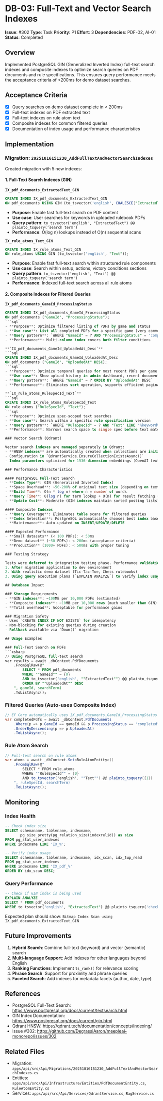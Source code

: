 # DB-03: Full-Text and Vector Search Indexes

**Issue**: #302
**Type**: Task
**Priority**: P1
**Effort**: 3
**Dependencies**: PDF-02, AI-01
**Status**: Completed

## Overview

Implemented PostgreSQL GIN (Generalized Inverted Index) full-text search indexes and composite indexes to optimize search queries on PDF documents and rule specifications. This ensures query performance meets the acceptance criteria of <200ms for demo dataset searches.

## Acceptance Criteria

- [x] Query searches on demo dataset complete in < 200ms
- [x] Full-text indexes on PDF extracted text
- [x] Full-text indexes on rule atom text
- [x] Composite indexes for common filtered queries
- [x] Documentation of index usage and performance characteristics

## Implementation

### Migration: `20251016151230_AddFullTextAndVectorSearchIndexes`

Created migration with 5 new indexes:

#### 1. Full-Text Search Indexes (GIN)

**`IX_pdf_documents_ExtractedText_GIN`**
```sql
CREATE INDEX IX_pdf_documents_ExtractedText_GIN
ON pdf_documents USING GIN (to_tsvector('english', COALESCE("ExtractedText", '')));
```
- **Purpose**: Enable fast full-text search on PDF content
- **Use case**: User searches for keywords in uploaded rulebook PDFs
- **Query pattern**: `to_tsvector('english', "ExtractedText") @@ plainto_tsquery('search term')`
- **Performance**: O(log n) lookups instead of O(n) sequential scans

**`IX_rule_atoms_Text_GIN`**
```sql
CREATE INDEX IX_rule_atoms_Text_GIN
ON rule_atoms USING GIN (to_tsvector('english', "Text"));
```
- **Purpose**: Enable fast full-text search within structured rule components
- **Use case**: Search within setup, actions, victory conditions sections
- **Query pattern**: `to_tsvector('english', "Text") @@ plainto_tsquery('search term')`
- **Performance**: Indexed full-text search across all rule atoms

#### 2. Composite Indexes for Filtered Queries

**`IX_pdf_documents_GameId_ProcessingStatus`**
```sql
CREATE INDEX IX_pdf_documents_GameId_ProcessingStatus
ON pdf_documents ("GameId", "ProcessingStatus");
```sql
- **Purpose**: Optimize filtered listing of PDFs by game and status
- **Use case**: List all completed PDFs for a specific game (very common in RAG pipeline)
- **Query pattern**: `WHERE "GameId" = ? AND "ProcessingStatus" = 'completed'`
- **Performance**: Multi-column index covers both filter conditions

**`IX_pdf_documents_GameId_UploadedAt_Desc`**
```sql
CREATE INDEX IX_pdf_documents_GameId_UploadedAt_Desc
ON pdf_documents ("GameId", "UploadedAt" DESC);
```sql
- **Purpose**: Optimize temporal queries for most recent PDFs per game
- **Use case**: Show upload history in admin dashboard, recent documents view
- **Query pattern**: `WHERE "GameId" = ? ORDER BY "UploadedAt" DESC`
- **Performance**: Eliminates sort operation, supports efficient pagination

**`IX_rule_atoms_RuleSpecId_Text`**
```sql
CREATE INDEX IX_rule_atoms_RuleSpecId_Text
ON rule_atoms ("RuleSpecId", "Text");
```sql
- **Purpose**: Optimize spec-scoped text searches
- **Use case**: Search within a specific rule specification version
- **Query pattern**: `WHERE "RuleSpecId" = ? AND "Text" LIKE '%keyword%'`
- **Performance**: Narrows search space to single spec before text matching

### Vector Search (Qdrant)

Vector search indexes are managed separately in Qdrant:
- **HNSW indexes** are automatically created when collections are initialized
- Configuration in `QdrantService.EnsureCollectionExistsAsync()`
- Index parameters optimized for 1536-dimension embeddings (OpenAI text-embedding-3-small)

### Performance Characteristics

#### PostgreSQL Full-Text Search
- **Index Type**: GIN (Generalized Inverted Index)
- **Space Overhead**: ~50-200% of original text size (depending on text complexity)
- **Build Time**: O(n * log n) where n = number of words
- **Query Time**: O(log n) for term lookup + O(m) for result fetching (m = matches)
- **Update Cost**: Moderate (GIN indexes maintain sorted posting lists)

#### Composite Indexes
- **Query Coverage**: Eliminates table scans for filtered queries
- **Index Selection**: PostgreSQL automatically chooses best index based on statistics
- **Maintenance**: Auto-updated on INSERT/UPDATE/DELETE

#### Expected Performance
- **Small datasets** (< 100 PDFs): < 50ms
- **Demo dataset** (~50 PDFs): < 200ms (acceptance criteria)
- **Production** (1000+ PDFs): < 500ms with proper tuning

### Testing Strategy

Tests were deferred to integration testing phase. Performance validation will occur:
1. After migration application to dev environment
2. With realistic demo dataset (Tic-Tac-Toe, Chess rulebooks)
3. Using query execution plans (`EXPLAIN ANALYZE`) to verify index usage

## Database Impact

### Storage Requirements
- **GIN indexes**: ~100MB per 10,000 PDFs (estimated)
- **Composite indexes**: ~10MB per 10,000 rows (much smaller than GIN)
- **Total overhead**: Acceptable for performance gains

### Migration Safety
- Uses `CREATE INDEX IF NOT EXISTS` for idempotency
- Non-blocking for existing queries during creation
- Rollback available via `Down()` migration

## Usage Examples

### Full-Text Search on PDFs
```csharp
// Using PostgreSQL full-text search
var results = await _dbContext.PdfDocuments
    .FromSqlRaw(@"
        SELECT * FROM pdf_documents
        WHERE ""GameId"" = {0}
        AND to_tsvector('english', ""ExtractedText"") @@ plainto_tsquery({1})
        ORDER BY ""UploadedAt"" DESC
    ", gameId, searchTerm)
    .ToListAsync();
```

### Filtered Queries (Auto-uses Composite Index)
```csharp
// EF Core automatically uses IX_pdf_documents_GameId_ProcessingStatus
var completedPdfs = await _dbContext.PdfDocuments
    .Where(p => p.GameId == gameId && p.ProcessingStatus == "completed")
    .OrderByDescending(p => p.UploadedAt)
    .ToListAsync();
```

### Rule Atom Search
```csharp
// Full-text search on rule atoms
var atoms = await _dbContext.Set<RuleAtomEntity>()
    .FromSqlRaw(@"
        SELECT * FROM rule_atoms
        WHERE ""RuleSpecId"" = {0}
        AND to_tsvector('english', ""Text"") @@ plainto_tsquery({1})
    ", ruleSpecId, searchTerm)
    .ToListAsync();
```

## Monitoring

### Index Health
```sql
-- Check index size
SELECT schemaname, tablename, indexname,
       pg_size_pretty(pg_relation_size(indexrelid)) as size
FROM pg_stat_user_indexes
WHERE indexname LIKE 'IX_%';

-- Verify index usage
SELECT schemaname, tablename, indexname, idx_scan, idx_tup_read
FROM pg_stat_user_indexes
WHERE indexname LIKE 'IX_pdf_%'
ORDER BY idx_scan DESC;
```

### Query Performance
```sql
-- Check if GIN index is being used
EXPLAIN ANALYZE
SELECT * FROM pdf_documents
WHERE to_tsvector('english', "ExtractedText") @@ plainto_tsquery('checkmate');
```

Expected plan should show: `Bitmap Index Scan using IX_pdf_documents_ExtractedText_GIN`

## Future Improvements

1. **Hybrid Search**: Combine full-text (keyword) and vector (semantic) search
2. **Multi-language Support**: Add indexes for other languages beyond English
3. **Ranking Functions**: Implement `ts_rank()` for relevance scoring
4. **Phrase Search**: Support for proximity and phrase queries
5. **Faceted Search**: Add indexes for metadata facets (author, date, type)

## References

- PostgreSQL Full-Text Search: https://www.postgresql.org/docs/current/textsearch.html
- GIN Index Documentation: https://www.postgresql.org/docs/current/gin.html
- Qdrant HNSW: https://qdrant.tech/documentation/concepts/indexing/
- Issue #302: https://github.com/DegrassiAaron/meepleai-monorepo/issues/302

## Related Files

- Migration: `apps/api/src/Api/Migrations/20251016151230_AddFullTextAndVectorSearchIndexes.cs`
- Entities: `apps/api/src/Api/Infrastructure/Entities/PdfDocumentEntity.cs`, `RuleAtomEntity.cs`
- Services: `apps/api/src/Api/Services/QdrantService.cs`, `RagService.cs`
